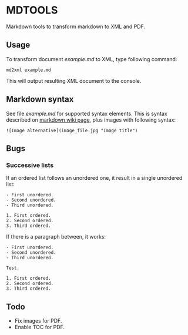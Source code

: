 MDTOOLS
=======

Markdown tools to transform markdown to XML and PDF.

Usage
-----

To transform document *example.md* to XML, type following command:

    md2xml example.md

This will output resulting XML document to the console.

Markdown syntax
---------------

See file *example.md* for supported syntax elements. This is syntax described on [markdown wiki page](http://en.wikipedia.org/wiki/Markdown), plus images with following syntax:

    ![Image alternative](image_file.jpg "Image title")

Bugs
----

### Successive lists

If an ordered list follows an unordered one, it result in a single unordered list:

    - First unordered.
    - Second unordered.
    - Third unordered.
    
    1. First ordered.
    2. Second ordered.
    3. Third ordered.

If there is a paragraph between, it works:

    - First unordered.
    - Second unordered.
    - Third unordered.
    
    Test.
    
    1. First ordered.
    2. Second ordered.
    3. Third ordered.

Todo
----

- Fix images for PDF.
- Enable TOC for PDF.
